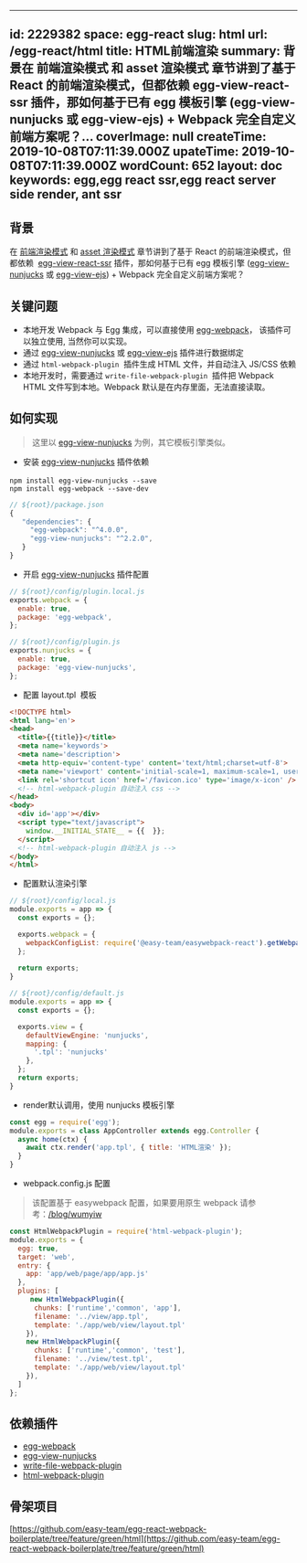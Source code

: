 
---
id: 2229382
space: egg-react
slug: html
url: /egg-react/html
title: HTML前端渲染
summary: 背景在 前端渲染模式 和 asset 渲染模式 章节讲到了基于 React 的前端渲染模式，但都依赖  egg-view-react-ssr 插件，那如何基于已有 egg 模板引擎 (egg-view-nunjucks 或 egg-view-ejs) + Webpack 完全自定义前端方案呢？...
coverImage: null
createTime: 2019-10-08T07:11:39.000Z 
upateTime: 2019-10-08T07:11:39.000Z
wordCount: 652
layout: doc
keywords: egg,egg react ssr,egg react server side render, ant ssr
---

## 背景

在 [前端渲染模式](/egg-react/web) 和 [asset 渲染模式](/egg-react/web) 章节讲到了基于 React 的前端渲染模式，但都依赖  [egg-view-react-ssr](https://github.com/easy-team/egg-view-react-ssr) 插件，那如何基于已有 egg 模板引擎 ([egg-view-nunjucks](https://github.com/eggjs/egg-view-nunjucks) 或 [egg-view-ejs](https://github.com/eggjs/egg-view-ejs)) + Webpack 完全自定义前端方案呢？


## 关键问题

- 本地开发 Webpack 与 Egg 集成，可以直接使用 [egg-webpack](/blog/wumyiw)， 该插件可以独立使用, 当然你可以实现。
- 通过 [egg-view-nunjucks](https://github.com/eggjs/egg-view-nunjucks) 或 [egg-view-ejs](https://github.com/eggjs/egg-view-ejs) 插件进行数据绑定
- 通过 `html-webpack-plugin`  插件生成 HTML 文件，并自动注入 JS/CSS 依赖
- 本地开发时，需要通过 `write-file-webpack-plugin`  插件把 Webpack HTML 文件写到本地。Webpack 默认是在内存里面，无法直接读取。


## 如何实现

> 这里以 [egg-view-nunjucks](https://github.com/eggjs/egg-view-nunjucks) 为例，其它模板引擎类似。


- 安装 [egg-view-nunjucks](https://github.com/eggjs/egg-view-nunjucks) 插件依赖

`npm install egg-view-nunjucks --save` <br />`npm install egg-webpack --save-dev`

```javascript
// ${root}/package.json
{
   "dependencies": {
     "egg-webpack": "^4.0.0",
     "egg-view-nunjucks": "^2.2.0",
   }
}
```

- 开启 [egg-view-nunjucks](https://github.com/eggjs/egg-view-nunjucks) 插件配置<br />

```javascript
// ${root}/config/plugin.local.js
exports.webpack = {
  enable: true,
  package: 'egg-webpack',
};

// ${root}/config/plugin.js
exports.nunjucks = {
  enable: true,
  package: 'egg-view-nunjucks',
};
```

- 配置 layout.tpl  模板<br />

```html
<!DOCTYPE html>
<html lang='en'>
<head>
  <title>{{title}}</title>
  <meta name='keywords'>
  <meta name='description'>
  <meta http-equiv='content-type' content='text/html;charset=utf-8'>
  <meta name='viewport' content='initial-scale=1, maximum-scale=1, user-scalable=no, minimal-ui'>
  <link rel='shortcut icon' href='/favicon.ico' type='image/x-icon' />
  <!-- html-webpack-plugin 自动注入 css -->
</head>
<body>
  <div id='app'></div>
  <script type="text/javascript">
    window.__INITIAL_STATE__ = {{  }};
  </script>
  <!-- html-webpack-plugin 自动注入 js -->
</body>
</html>
```

- 配置默认渲染引擎

```javascript
// ${root}/config/local.js
module.exports = app => {
  const exports = {};

  exports.webpack = {
    webpackConfigList: require('@easy-team/easywebpack-react').getWebpackConfig()
  };
  
  return exports;
}

// ${root}/config/default.js
module.exports = app => {
  const exports = {};

  exports.view = {
    defaultViewEngine: 'nunjucks',
    mapping: {
      '.tpl': 'nunjucks'
    },
  };
  return exports;
}
```

- render默认调用，使用 nunjucks 模板引擎<br />

```javascript
const egg = require('egg');
module.exports = class AppController extends egg.Controller {
  async home(ctx) {
    await ctx.render('app.tpl', { title: 'HTML渲染' });
  }
}
```

- webpack.config.js 配置 
> 该配置基于 easywebpack 配置，如果要用原生 webpack 请参考：[/blog/wumyiw](/blog/wumyiw)


```javascript
const HtmlWebpackPlugin = require('html-webpack-plugin');
module.exports = {
  egg: true,
  target: 'web',
  entry: {
    app: 'app/web/page/app/app.js'
  },
  plugins: [
     new HtmlWebpackPlugin({
      chunks: ['runtime','common', 'app'],
      filename: '../view/app.tpl',
      template: './app/web/view/layout.tpl'
    }),
    new HtmlWebpackPlugin({
      chunks: ['runtime','common', 'test'],
      filename: '../view/test.tpl',
      template: './app/web/view/layout.tpl'
    }),
  ]
};
```


## 依赖插件

- [egg-webpack](/blog/wumyiw)
- [egg-view-nunjucks](https://github.com/eggjs/egg-view-nunjucks) 
- [write-file-webpack-plugin](https://github.com/gajus/write-file-webpack-plugin)
- [html-webpack-plugin](https://github.com/jantimon/html-webpack-plugin)


## 骨架项目

[https://github.com/easy-team/egg-react-webpack-boilerplate/tree/feature/green/html](https://github.com/easy-team/egg-react-webpack-boilerplate/tree/feature/green/html)




  